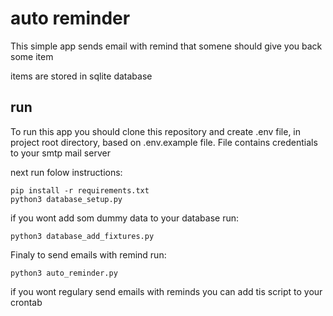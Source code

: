 # auto reminder

This simple app sends email with remind that somene should give you back some item

items are stored in sqlite database

## run

To run this app you should clone this repository and create .env file, in project root directory, based on .env.example file. File contains credentials to your smtp mail server

next run folow instructions:

```
pip install -r requirements.txt
python3 database_setup.py
```

if you wont add som dummy data to your database run:
```
python3 database_add_fixtures.py
```

Finaly to send emails with remind run:
```
python3 auto_reminder.py
```

if you wont regulary send emails with reminds you can add tis script to your crontab
